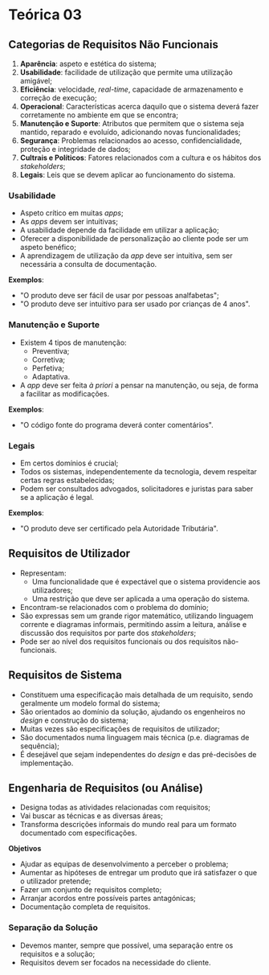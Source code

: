 # Teórica 03

## Categorias de Requisitos Não Funcionais

1. **Aparência**: aspeto e estética do sistema;
2. **Usabilidade**: facilidade de utilização que permite uma utilização amigável;
3. **Eficiência**: velocidade, *real-time*, capacidade de armazenamento e correção de execução;
4. **Operacional**: Características acerca daquilo que o sistema deverá fazer corretamente no ambiente em que se encontra;
5. **Manutenção e Suporte**: Atributos que permitem que o sistema seja mantido, reparado e evoluído, adicionando novas funcionalidades;
6. **Segurança**: Problemas relacionados ao acesso, confidencialidade, proteção e integridade de dados;
7. **Cultrais e Políticos**: Fatores relacionados com a cultura e os hábitos dos *stakeholders*;
8. **Legais**: Leis que se devem aplicar ao funcionamento do sistema.

### Usabilidade

- Aspeto crítico em muitas *apps*;
- As *apps* devem ser intuitivas;
- A usabilidade depende da facilidade em utilizar a aplicação;
- Oferecer a disponibilidade de personalização ao cliente pode ser um aspeto benéfico;
- A aprendizagem de utilização da *app* deve ser intuitiva, sem ser necessária a consulta de documentação.

**Exemplos**:
- "O produto deve ser fácil de usar por pessoas analfabetas";
- "O produto deve ser intuitivo para ser usado por crianças de 4 anos".

### Manutenção e Suporte

- Existem 4 tipos de manutenção:
  - Preventiva;
  - Corretiva;
  - Perfetiva;
  - Adaptativa.
- A *app* deve ser feita *à priori* a pensar na manutenção, ou seja, de forma a facilitar as modificações.

**Exemplos**:
- "O código fonte do programa deverá conter comentários".

### Legais

- Em certos domínios é crucial;
- Todos os sistemas, independentemente da tecnologia, devem respeitar certas regras estabelecidas;
- Podem ser consultados advogados, solicitadores e juristas para saber se a aplicação é legal.

**Exemplos**:
- "O produto deve ser certificado pela Autoridade Tributária".

## Requisitos de Utilizador

- Representam:
  - Uma funcionalidade que é expectável que o sistema providencie aos utilizadores;
  - Uma restrição que deve ser aplicada a uma operação do sistema.
- Encontram-se relacionados com o problema do domínio;
- São expressas sem um grande rigor matemático, utilizando linguagem corrente e diagramas informais, permitindo assim a leitura, análise e discussão dos requisitos por parte dos *stakeholders*;
- Pode ser ao nível dos requisitos funcionais ou dos requisitos não-funcionais.

## Requisitos de Sistema

- Constituem uma especificação mais detalhada de um requisito, sendo geralmente um modelo formal do sistema;
- São orientados ao domínio da solução, ajudando os engenheiros no *design* e construção do sistema;
- Muitas vezes são especificações de requisitos de utilizador;
- São documentados numa linguagem mais técnica (p.e. diagramas de sequência);
- É desejável que sejam independentes do *design* e das pré-decisões de implementação.

## Engenharia de Requisitos (ou Análise)

- Designa todas as atividades relacionadas com requisitos;
- Vai buscar as técnicas e as diversas áreas;
- Transforma descrições informais do mundo real para um formato documentado com especificações.

**Objetivos**

- Ajudar as equipas de desenvolvimento a perceber o problema;
- Aumentar as hipóteses de entregar um produto que irá satisfazer o que o utilizador pretende;
- Fazer um conjunto de requisitos completo;
- Arranjar acordos entre possíveis partes antagónicas;
- Documentação completa de requisitos.

### Separação da Solução

- Devemos manter, sempre que possível, uma separação entre os requisitos e a solução;
- Requisitos devem ser focados na necessidade do cliente.